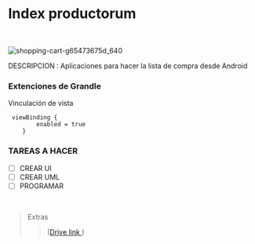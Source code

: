 # Index productorum  
<br />

![shopping-cart-g65473675d_640](https://user-images.githubusercontent.com/33204630/173901578-0cc418dd-eb6d-4a4b-96eb-cfa30a012172.png)
<br />

DESCRIPCION
: Aplicaciones para hacer la lista de compra desde Android 
<br />




### Extenciones de Grandle

Vinculación de vista

```
 viewBinding {
        enabled = true
    }
```



### TAREAS A HACER 
- [ ] CREAR UI
- [ ] CREAR UML
- [ ] PROGRAMAR

<br />


>Extras
>>([Drive link ](https://docs.google.com/document/d/1r5ElcFDWT98yS-NT08viIMSQooUFfycH5JtQUsLnOFA/edit))
<br />
